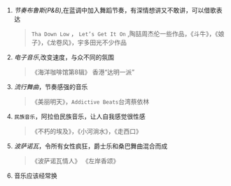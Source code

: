 1. *节奏布鲁斯(P&B)*,在蓝调中加入舞蹈节奏，有深情想讲又不敢讲，可以借歌表达

   > `Tha Down Low` ， `Let’s Get It On` ,陶喆周杰伦一些作品，《斗牛》，《娘子》，《龙卷风》，宇多田光不少作品

2. *电子音乐*,改变速度，与众不同的氛围

   > 《海洋咖啡馆第8辑》 香港“达明一派”

3. *流行舞曲*，节奏感强的音乐

   > 《美丽明天》，`Addictive Beats`台湾蔡依林

4. `民族音乐`，阿拉伯民族音乐，让人自我感觉很性感

   > 《不朽的埃及》，《小河淌水》，《走西口》

5. *波萨诺瓦*，令所有女性疯狂，爵士乐和桑巴舞曲混合而成

   > 《波萨诺瓦情人》 《左岸香颂》

6. 音乐应该经常换